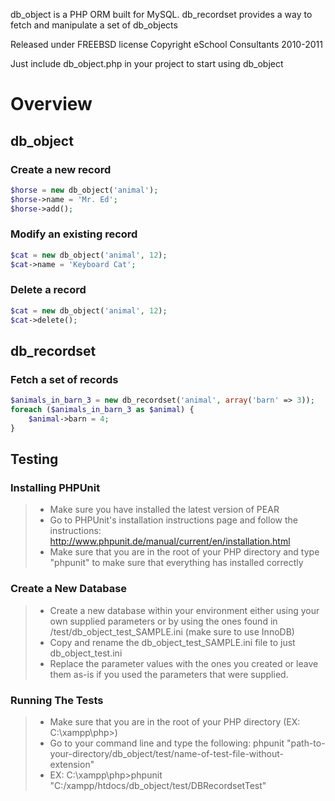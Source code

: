 db_object is a PHP ORM built for MySQL.
db_recordset provides a way to fetch and manipulate a set of db_objects

Released under FREEBSD license
Copyright eSchool Consultants 2010-2011

Just include db_object.php in your project to start using db_object

# Overview

## db_object

### Create a new record
```php
$horse = new db_object('animal');
$horse->name = 'Mr. Ed';
$horse->add();
```

### Modify an existing record
```php
$cat = new db_object('animal', 12);
$cat->name = 'Keyboard Cat';
```

### Delete a record
```php
$cat = new db_object('animal', 12);
$cat->delete();
```

## db_recordset

### Fetch a set of records
```php
$animals_in_barn_3 = new db_recordset('animal', array('barn' => 3));
foreach ($animals_in_barn_3 as $animal) {
    $animal->barn = 4;
}
```

## Testing

### Installing PHPUnit
> * Make sure you have installed the latest version of PEAR
> * Go to PHPUnit's installation instructions page and follow the instructions: http://www.phpunit.de/manual/current/en/installation.html
> * Make sure that you are in the root of your PHP directory and type "phpunit" to make sure that everything has installed correctly

### Create a New Database
> * Create a new database within your environment either using your own supplied parameters or by using the ones found in /test/db_object_test_SAMPLE.ini (make sure to use InnoDB)
> * Copy and rename the db_object_test_SAMPLE.ini file to just db_object_test.ini
> * Replace the parameter values with the ones you created or leave them as-is if you used the parameters that were supplied.

### Running The Tests

> * Make sure that you are in the root of your PHP directory (EX: C:\xampp\php>)
> * Go to your command line and type the following: phpunit "path-to-your-directory/db_object/test/name-of-test-file-without-extension"
> * EX: C:\xampp\php>phpunit "C:/xampp/htdocs/db_object/test/DBRecordsetTest"
